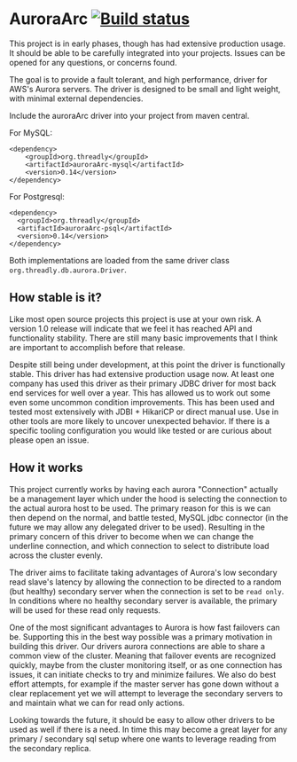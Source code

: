 # AuroraArc [![Build status](https://badge.buildkite.com/eccfc05b1cb909831416e399fe015cc14aaae9631e19e5d101.svg)](https://buildkite.com/threadly/nightly-auroraarc)
This project is in early phases, though has had extensive production usage.  It should be able to be carefully integrated into your projects.  Issues can be opened for any questions, or concerns found.

The goal is to provide a fault tolerant, and high performance, driver for AWS's Aurora servers.  The driver is designed to be small and light weight, with minimal external dependencies.

Include the auroraArc driver into your project from maven central.

For MySQL:

```script
<dependency>
	<groupId>org.threadly</groupId>
	<artifactId>auroraArc-mysql</artifactId>
	<version>0.14</version>
</dependency>
```

For Postgresql:

```script
<dependency>
  <groupId>org.threadly</groupId>
  <artifactId>auroraArc-psql</artifactId>
  <version>0.14</version>
</dependency>
```

Both implementations are loaded from the same driver class `org.threadly.db.aurora.Driver`.

## How stable is it?

Like most open source projects this project is use at your own risk.  A version 1.0 release will indicate that we feel it has reached API and functionality stability.  There are still many basic improvements that I think are important to accomplish before that release.

Despite still being under development, at this point the driver is functionally stable.  This driver has had extensive production usage now.  At least one company has used this driver as their primary JDBC driver for most back end services for well over a year.  This has allowed us to work out some even some uncommon condition improvements.  This has been used and tested most extensively with JDBI + HikariCP or direct manual use.  Use in other tools are more likely to uncover unexpected behavior.  If there is a specific tooling configuration you would like tested or are curious about please open an issue.

## How it works
This project currently works by having each aurora "Connection" actually be a management layer which under the hood is selecting the connection to the actual aurora host to be used.  The primary reason for this is we can then depend on the normal, and battle tested, MySQL jdbc connector (in the future we may allow any delegated driver to be used).  Resulting in the primary concern of this driver to become when we can change the underline connection, and which connection to select to distribute load across the cluster evenly.

The driver aims to facilitate taking advantages of Aurora's low secondary read slave's latency by allowing the connection to be directed to a random (but healthy) secondary server when the connection is set to be `read only`.  In conditions where no healthy secondary server is available, the primary will be used for these read only requests.

One of the most significant advantages to Aurora is how fast failovers can be.  Supporting this in the best way possible was a primary motivation in building this driver.  Our drivers aurora connections are able to share a common view of the cluster.  Meaning that failover events are recognized quickly, maybe from the cluster monitoring itself, or as one connection has issues, it can initiate checks to try and minimize failures.  We also do best effort attempts, for example if the master server has gone down without a clear replacement yet we will attempt to leverage the secondary servers to and maintain what we can for read only actions.

Looking towards the future, it should be easy to allow other drivers to be used as well if there is a need.  In time this may become a great layer for any primary / secondary sql setup where one wants to leverage reading from the secondary replica.
